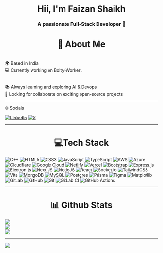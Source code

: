 
<h1 align="center">Hii, I'm Faizan Shaikh </h1>
<h3 align="center">A passionate Full-Stack Developer 🚀</h3>
<!-- ---
<p align="cent
er">
  <img src="https://readme-typing-svg.herokuapp.com?font=Fira+Code&size=22&duration=4000&color=D3FAF6&center=true&vCenter=true&width=600&lines=Turning+ideas+into+reality+with+code!;Building+scalable+and+robust+solutions+🌟;Exploring+world+of+WEB 3+and+A.I.✨" />
</p> -->
<h1 align="center"> 💫 About Me</h1>  
<br>🌍 Based in India<br>💻 Currently working on Bolty-Worker .

<br>📚 Always learning and exploring AI & Devops<br>🤝 Looking for collaborate on exciting open-source projects

---
🌐 Socials

[![LinkedIn](https://img.shields.io/badge/LinkedIn-%230077B5.svg?logo=linkedin&logoColor=white)](https://www.linkedin.com/in/faizan-shaikh-9b4649229) [![X](https://img.shields.io/badge/X-black.svg?logo=X&logoColor=white)](https://x.com/faiz_twt) 

---
 <h1 align="center">💻Tech Stack </h1>
 
![C++](https://img.shields.io/badge/c++-%2300599C.svg?style=for-the-badge&logo=c%2B%2B&logoColor=white) ![HTML5](https://img.shields.io/badge/html5-%23E34F26.svg?style=for-the-badge&logo=html5&logoColor=white) ![CSS3](https://img.shields.io/badge/css3-%231572B6.svg?style=for-the-badge&logo=css3&logoColor=white) ![JavaScript](https://img.shields.io/badge/javascript-%23323330.svg?style=for-the-badge&logo=javascript&logoColor=%23F7DF1E) ![TypeScript](https://img.shields.io/badge/typescript-%23007ACC.svg?style=for-the-badge&logo=typescript&logoColor=white) ![AWS](https://img.shields.io/badge/AWS-%23FF9900.svg?style=for-the-badge&logo=amazon-aws&logoColor=white) ![Azure](https://img.shields.io/badge/azure-%230072C6.svg?style=for-the-badge&logo=microsoftazure&logoColor=white) ![Cloudflare](https://img.shields.io/badge/Cloudflare-F38020?style=for-the-badge&logo=Cloudflare&logoColor=white) ![Google Cloud](https://img.shields.io/badge/GoogleCloud-%234285F4.svg?style=for-the-badge&logo=google-cloud&logoColor=white) ![Netlify](https://img.shields.io/badge/netlify-%23000000.svg?style=for-the-badge&logo=netlify&logoColor=#00C7B7) ![Vercel](https://img.shields.io/badge/vercel-%23000000.svg?style=for-the-badge&logo=vercel&logoColor=white) ![Bootstrap](https://img.shields.io/badge/bootstrap-%238511FA.svg?style=for-the-badge&logo=bootstrap&logoColor=white) ![Express.js](https://img.shields.io/badge/express.js-%23404d59.svg?style=for-the-badge&logo=express&logoColor=%2361DAFB) ![Electron.js](https://img.shields.io/badge/Electron-191970?style=for-the-badge&logo=Electron&logoColor=white) ![Next JS](https://img.shields.io/badge/Next-black?style=for-the-badge&logo=next.js&logoColor=white) ![NodeJS](https://img.shields.io/badge/node.js-6DA55F?style=for-the-badge&logo=node.js&logoColor=white) ![React](https://img.shields.io/badge/react-%2320232a.svg?style=for-the-badge&logo=react&logoColor=%2361DAFB) ![Socket.io](https://img.shields.io/badge/Socket.io-black?style=for-the-badge&logo=socket.io&badgeColor=010101) ![TailwindCSS](https://img.shields.io/badge/tailwindcss-%2338B2AC.svg?style=for-the-badge&logo=tailwind-css&logoColor=white) ![Vite](https://img.shields.io/badge/vite-%23646CFF.svg?style=for-the-badge&logo=vite&logoColor=white) ![MongoDB](https://img.shields.io/badge/MongoDB-%234ea94b.svg?style=for-the-badge&logo=mongodb&logoColor=white) ![MySQL](https://img.shields.io/badge/mysql-4479A1.svg?style=for-the-badge&logo=mysql&logoColor=white) ![Postgres](https://img.shields.io/badge/postgres-%23316192.svg?style=for-the-badge&logo=postgresql&logoColor=white) ![Prisma](https://img.shields.io/badge/Prisma-3982CE?style=for-the-badge&logo=Prisma&logoColor=white) ![Figma](https://img.shields.io/badge/figma-%23F24E1E.svg?style=for-the-badge&logo=figma&logoColor=white) ![Matplotlib](https://img.shields.io/badge/Matplotlib-%23ffffff.svg?style=for-the-badge&logo=Matplotlib&logoColor=black) ![GitLab](https://img.shields.io/badge/gitlab-%23181717.svg?style=for-the-badge&logo=gitlab&logoColor=white) ![GitHub](https://img.shields.io/badge/github-%23121011.svg?style=for-the-badge&logo=github&logoColor=white) ![Git](https://img.shields.io/badge/git-%23F05033.svg?style=for-the-badge&logo=git&logoColor=white) ![GitLab CI](https://img.shields.io/badge/gitlab%20CI-%23181717.svg?style=for-the-badge&logo=gitlab&logoColor=white) ![GitHub Actions](https://img.shields.io/badge/github%20actions-%232671E5.svg?style=for-the-badge&logo=githubactions&logoColor=white)

---

 <h1 align="center">📊 Github Stats</h1>

  <img  src="https://github-readme-stats.vercel.app/api?username=faiz7077&theme=dark&hide_border=false&include_all_commits=false&count_private=false" /><br/>
  <img src="https://github-readme-streak-stats.herokuapp.com/?user=faiz7077&theme=dark&hide_border=false" /><br/>
  <img src="https://github-readme-stats.vercel.app/api/top-langs/?username=faiz7077&theme=dark&hide_border=false&include_all_commits=false&count_private=false&layout=compact" />


---

![](https://komarev.com/ghpvc/?username=faiz7077)

<!-- Proudly created with ( https://gprm.itsvg.in )-->





<!-- Proudly created  ( https://gprm.itsvg.in ) -->

